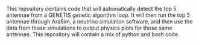 This repository contains code that will automatically detect the top 5 antennae from a GENETIS genetic algorithm loop. It will then run the top 5 antennae through AraSim, 
a neutrino simulation software, and then use the data from those simulations to output physics plots for those same antennae. This repository will contain a mix of python and
bash code.
